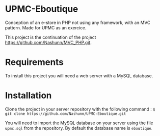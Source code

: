 # UPMC-Eboutique
Conception of an e-store in PHP not using any framework, with an MVC pattern. Made for UPMC as an exercice.

This project is the continuation of the project https://github.com/Nashunn/MVC_PHP.git.

Requirements
============
To install this project you will need a web server with a MySQL database.

Installation
============
Clone the project in your server repository with the following command :
`$ git clone https://github.com/Nashunn/UPMC-Eboutique.git`

You will need to import the MySQL database on your server using the file `upmc.sql` from the repository.
By default the database name is `eboutique`.
